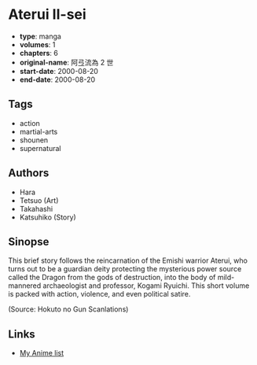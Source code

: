# Aterui II-sei

-   **type**: manga
-   **volumes**: 1
-   **chapters**: 6
-   **original-name**: 阿弖流為 2 世
-   **start-date**: 2000-08-20
-   **end-date**: 2000-08-20

## Tags

-   action
-   martial-arts
-   shounen
-   supernatural

## Authors

-   Hara
-   Tetsuo (Art)
-   Takahashi
-   Katsuhiko (Story)

## Sinopse

This brief story follows the reincarnation of the Emishi warrior Aterui, who turns out to be a guardian deity protecting the mysterious power source called the Dragon from the gods of destruction, into the body of mild-mannered archaeologist and professor, Kogami Ryuichi. This short volume is packed with action, violence, and even political satire.

(Source: Hokuto no Gun Scanlations)

## Links

-   [My Anime list](https://myanimelist.net/manga/34839/Aterui_II-sei)
